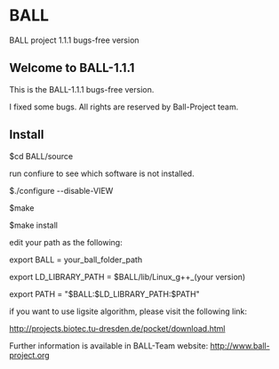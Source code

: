 # BALL
BALL project 1.1.1 bugs-free version

## Welcome to BALL-1.1.1

This is the BALL-1.1.1 bugs-free version.

I fixed some bugs. All rights are reserved by Ball-Project team.

## Install 

$cd BALL/source

run confiure to see which software is not installed.

$./configure --disable-VIEW 

$make

$make install

edit your path as the following:

export BALL = your\_ball\_folder\_path

export LD\_LIBRARY\_PATH = \$BALL/lib/Linux\_g++\_(your version)

export PATH = "\$BALL:\$LD\_LIBRARY\_PATH:\$PATH"


if you want to use ligsite algorithm, please visit the following link:

http://projects.biotec.tu-dresden.de/pocket/download.html 

Further information is available in BALL-Team website:
  http://www.ball-project.org
